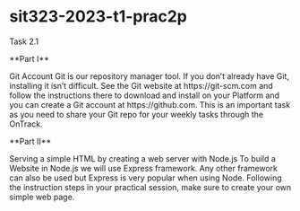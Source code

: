 # sit323-2023-t1-prac2p
Task 2.1



<p>**Part I**</p>
<p>Git Account
Git is our repository manager tool. If you don’t already have Git, installing it isn’t difficult. See the Git
website at https://git-scm.com and follow the instructions there to download and install on your
Platform and you can create a Git account at https://github.com. This is an important task as you
need to share your Git repo for your weekly tasks through the OnTrack.</p>


<p>**Part II**</p>
<p>Serving a simple HTML by creating a web server with Node.js
To build a Website in Node.js we will use Express framework. Any other framework can also be used
but Express is very popular when using Node. Following the instruction steps in your practical
session, make sure to create your own simple web page.</p>


